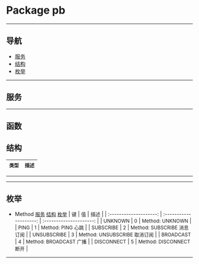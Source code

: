 # Package pb

---
## 导航 <a name="top"> </a>
+ [服务](#srv)
+ [结构](#msg)
+ [枚举](#enu)
---

## 服务 <a name="srv"> </a>


---

## 函数


## 结构 <a name="msg"> </a>

| <font size=2>类型</font> | <font size=2>描述</font> |
| :----------------------: | :---------------------: |

---


---
## 枚举 <a name="enu"> </a>

+ Method <a name="Method"> </a> <font size=2>[服务](#srv)</font> <font size=2>[结构](#msg)</font> <font size=2>[枚举](#enu)</font>
| <font size=2>键</font> | <font size=2>值</font> | <font size=2>描述</font> |
| :--------------------: | :--------------------: | :---------------------: |
| <font size=2>UNKNOWN</font> | <font size=2>0</font> | <font size=2>Method:    UNKNOWN</font> |
| <font size=2>PING</font> | <font size=2>1</font> | <font size=2>Method:    PING 心跳</font> |
| <font size=2>SUBSCRIBE</font> | <font size=2>2</font> | <font size=2>Method:    SUBSCRIBE 消息订阅</font> |
| <font size=2>UNSUBSCRIBE</font> | <font size=2>3</font> | <font size=2>Method:    UNSUBSCRIBE 取消订阅</font> |
| <font size=2>BROADCAST</font> | <font size=2>4</font> | <font size=2>Method:    BROADCAST 广播</font> |
| <font size=2>DISCONNECT</font> | <font size=2>5</font> | <font size=2>Method:    DISCONNECT 断开</font> |


---
